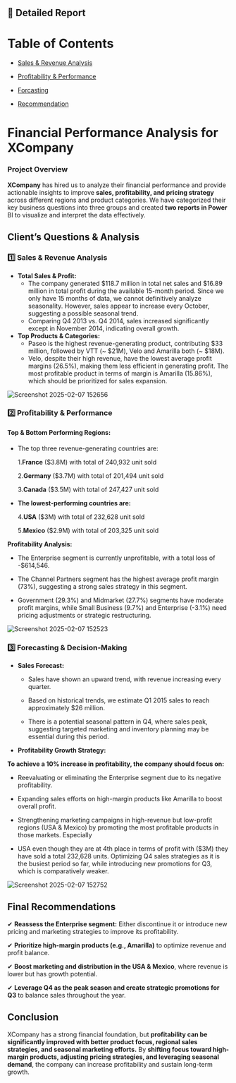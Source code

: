 ## 📄 Detailed Report
# **Table of Contents**
* [Sales & Revenue Analysis](https://github.com/Arita09/Power-BI-Portfolio/edit/main/Financial%20Analysis%20-%20XCompany/Financial_Analysis_Report.md#1%EF%B8%8F%E2%83%A3-sales--revenue-analysis)

* [Profitability & Performance](https://github.com/Arita09/Power-BI-Portfolio/blob/main/Financial%20Analysis%20-%20XCompany/Financial_Analysis_Report.md#2%EF%B8%8F%E2%83%A3-profitability--performance)

* [Forcasting](https://github.com/Arita09/Power-BI-Portfolio/edit/main/Financial%20Analysis%20-%20XCompany/Financial_Analysis_Report.md#3%EF%B8%8F%E2%83%A3-forecasting--decision-making)

* [Recommendation](https://github.com/Arita09/Power-BI-Portfolio/edit/main/Financial%20Analysis%20-%20XCompany/Financial_Analysis_Report.md#final-recommendations)


# Financial Performance Analysis for XCompany
### **Project Overview**
**XCompany** has hired us to analyze their financial performance and provide actionable insights to improve **sales, profitability, and pricing strategy** across different regions and product categories.
We have categorized their key business questions into three groups and created **two reports in Power** BI to visualize and interpret the data effectively.

## Client’s Questions & Analysis

### 1️⃣ Sales & Revenue Analysis

* **Total Sales & Profit:**
  - The company generated $118.7 million in total net sales and $16.89 million in total profit during the available 15-month period.
Since we only have 15 months of data, we cannot definitively analyze seasonality. However, sales appear to increase every October, suggesting a possible seasonal trend.
  - Comparing Q4 2013 vs. Q4 2014, sales increased significantly except in November 2014, indicating overall growth.
* **Top Products & Categories:**
  - Paseo is the highest revenue-generating product, contributing $33 million, followed by VTT (~ $21M), Velo and Amarilla both (~ $18M).
  - Velo, despite their high revenue, have the lowest average profit margins (26.5%), making them less efficient in generating profit.
The most profitable product in terms of margin is Amarilla (15.86%), which should be prioritized for sales expansion.

![Screenshot 2025-02-07 152656](https://github.com/user-attachments/assets/4b96bf22-bce0-42ce-9253-c549ae09ddea)


### 2️⃣ Profitability & Performance

#### **Top & Bottom Performing Regions:**
  - The top three revenue-generating countries are:
    
    1.**France** ($3.8M) with total of 240,932 unit sold

    2.**Germany** ($3.7M) with total of 201,494 unit sold

    3.**Canada** ($3.5M) with total of 247,427 unit sold
- **The lowest-performing countries are:**
  
    4.**USA** ($3M) with total of 232,628 unit sold

    5.**Mexico** ($2.9M) with total of 203,325 unit sold

**Profitability Analysis:**

  -  The Enterprise segment is currently unprofitable, with a total loss of -$614,546.
    
  - The Channel Partners segment has the highest average profit margin (73%), suggesting a strong sales strategy in this segment.
  
  - Government (29.3%) and Midmarket (27.7%) segments have moderate profit margins, while Small Business (9.7%) and Enterprise (-3.1%) need pricing adjustments or strategic restructuring.

![Screenshot 2025-02-07 152523](https://github.com/user-attachments/assets/15b4737e-c23a-40c0-9c22-b91e0bad8a92)

### 3️⃣ Forecasting & Decision-Making

* **Sales Forecast:**

  - Sales have shown an upward trend, with revenue increasing every quarter.
    
  -  Based on historical trends, we estimate Q1 2015 sales to reach approximately $26 million.

  -  There is a potential seasonal pattern in Q4, where sales peak, suggesting targeted marketing and inventory planning may be essential during this period.

* **Profitability Growth Strategy:**

**To achieve a 10% increase in profitability, the company should focus on:**

  - Reevaluating or eliminating the Enterprise segment due to its negative profitability.

  -  Expanding sales efforts on high-margin products like Amarilla to boost overall profit.
  
  -  Strengthening marketing campaigns in high-revenue but low-profit regions (USA & Mexico) by promoting the most profitable products in those markets. Especially

  -  USA even though they are at 4th place in terms of profit with ($3M) they have sold a total 232,628 units.
Optimizing Q4 sales strategies as it is the busiest period so far, while introducing new promotions for Q3, which is comparatively weaker.

![Screenshot 2025-02-07 152752](https://github.com/user-attachments/assets/703b6923-9248-4596-a310-4225f7134220)

## **Final Recommendations**
✔ **Reassess the Enterprise segment:** Either discontinue it or introduce new pricing and marketing strategies to improve its profitability.

✔ **Prioritize high-margin products (e.g., Amarilla)** to optimize revenue and profit balance.

✔ **Boost marketing and distribution in the USA & Mexico**, where revenue is lower but has growth potential.

✔ **Leverage Q4 as the peak season and create strategic promotions for Q3** to balance sales throughout the year.

## **Conclusion**
XCompany has a strong financial foundation, but **profitability can be significantly improved with better product focus, regional sales strategies, and seasonal marketing efforts.** By **shifting focus toward high-margin products, adjusting pricing strategies, and leveraging seasonal demand**, the company can increase profitability and sustain long-term growth.


